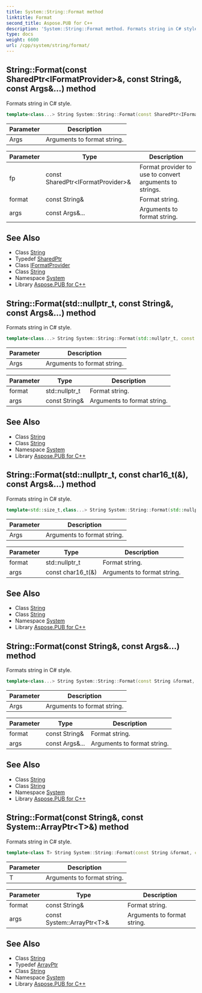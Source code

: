 ```yaml
---
title: System::String::Format method
linktitle: Format
second_title: Aspose.PUB for C++
description: 'System::String::Format method. Formats string in C# style in C++.'
type: docs
weight: 6600
url: /cpp/system/string/format/
---
```

## String::Format(const SharedPtr\<IFormatProvider\>\&, const String\&, const Args\&...) method


Formats string in C# style.

```cpp
template<class...> String System::String::Format(const SharedPtr<IFormatProvider> &fp, const String &format, const Args &... args)
```


| Parameter | Description |
| --- | --- |
| Args | Arguments to format string. |

| Parameter | Type | Description |
| --- | --- | --- |
| fp | const SharedPtr\<IFormatProvider\>\& | Format provider to use to convert arguments to strings. |
| format | const String\& | Format string. |
| args | const Args\&... | Arguments to format string. |

## See Also

* Class [String](../)
* Typedef [SharedPtr](../../sharedptr/)
* Class [IFormatProvider](../../iformatprovider/)
* Class [String](../)
* Namespace [System](../../)
* Library [Aspose.PUB for C++](../../../)
## String::Format(std::nullptr_t, const String\&, const Args\&...) method


Formats string in C# style.

```cpp
template<class...> String System::String::Format(std::nullptr_t, const String &format, const Args &... args)
```


| Parameter | Description |
| --- | --- |
| Args | Arguments to format string. |

| Parameter | Type | Description |
| --- | --- | --- |
| format | std::nullptr_t | Format string. |
| args | const String\& | Arguments to format string. |

## See Also

* Class [String](../)
* Class [String](../)
* Namespace [System](../../)
* Library [Aspose.PUB for C++](../../../)
## String::Format(std::nullptr_t, const char16_t(&), const Args\&...) method


Formats string in C# style.

```cpp
template<std::size_t,class...> String System::String::Format(std::nullptr_t, const char16_t(&format)[N], const Args &... args)
```


| Parameter | Description |
| --- | --- |
| Args | Arguments to format string. |

| Parameter | Type | Description |
| --- | --- | --- |
| format | std::nullptr_t | Format string. |
| args | const char16_t(&) | Arguments to format string. |

## See Also

* Class [String](../)
* Class [String](../)
* Namespace [System](../../)
* Library [Aspose.PUB for C++](../../../)
## String::Format(const String\&, const Args\&...) method


Formats string in C# style.

```cpp
template<class...> String System::String::Format(const String &format, const Args &... args)
```


| Parameter | Description |
| --- | --- |
| Args | Arguments to format string. |

| Parameter | Type | Description |
| --- | --- | --- |
| format | const String\& | Format string. |
| args | const Args\&... | Arguments to format string. |

## See Also

* Class [String](../)
* Class [String](../)
* Namespace [System](../../)
* Library [Aspose.PUB for C++](../../../)
## String::Format(const String\&, const System::ArrayPtr\<T\>\&) method


Formats string in C# style.

```cpp
template<class T> String System::String::Format(const String &format, const System::ArrayPtr<T> &args)
```


| Parameter | Description |
| --- | --- |
| T | Arguments to format string. |

| Parameter | Type | Description |
| --- | --- | --- |
| format | const String\& | Format string. |
| args | const System::ArrayPtr\<T\>\& | Arguments to format string. |

## See Also

* Class [String](../)
* Typedef [ArrayPtr](../../arrayptr/)
* Class [String](../)
* Namespace [System](../../)
* Library [Aspose.PUB for C++](../../../)
